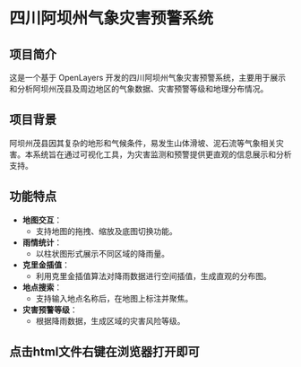 # 四川阿坝州气象灾害预警系统

## 项目简介
这是一个基于 OpenLayers 开发的四川阿坝州气象灾害预警系统，主要用于展示和分析阿坝州茂县及周边地区的气象数据、灾害预警等级和地理分布情况。

## 项目背景
阿坝州茂县因其复杂的地形和气候条件，易发生山体滑坡、泥石流等气象相关灾害。本系统旨在通过可视化工具，为灾害监测和预警提供更直观的信息展示和分析支持。

## 功能特点
- **地图交互**：
  - 支持地图的拖拽、缩放及底图切换功能。
- **雨情统计**：
  - 以柱状图形式展示不同区域的降雨量。
- **克里金插值**：
  - 利用克里金插值算法对降雨数据进行空间插值，生成直观的分布图。
- **地点搜索**：
  - 支持输入地点名称后，在地图上标注并聚焦。
- **灾害预警等级**：
  - 根据降雨数据，生成区域的灾害风险等级。

## 点击html文件右键在浏览器打开即可

